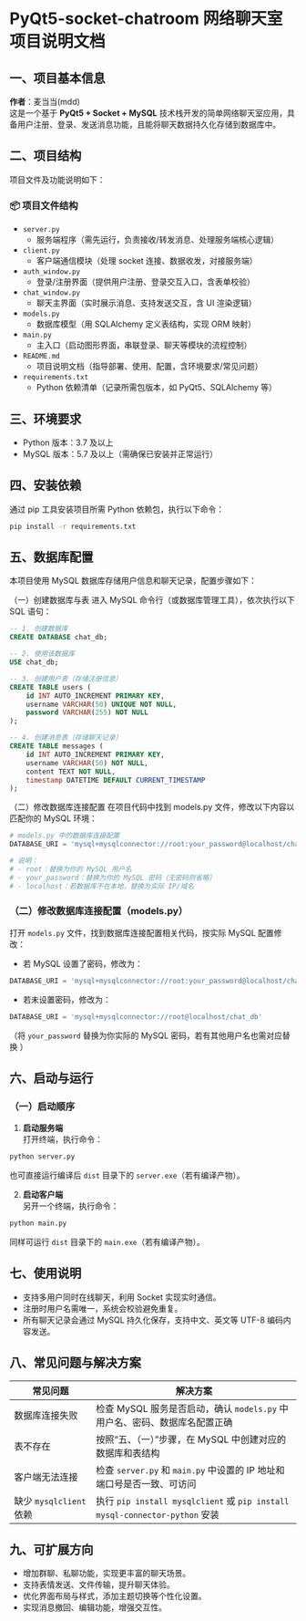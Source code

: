 # PyQt5-socket-chatroom 网络聊天室项目说明文档

## 一、项目基本信息  
**作者**：麦当当(mdd)  
这是一个基于 **PyQt5 + Socket + MySQL** 技术栈开发的简单网络聊天室应用，具备用户注册、登录、发送消息功能，且能将聊天数据持久化存储到数据库中。  


## 二、项目结构  
项目文件及功能说明如下：  

### 📦 项目文件结构  
- `server.py`  
  - 服务端程序（需先运行，负责接收/转发消息、处理服务端核心逻辑）  
- `client.py`  
  - 客户端通信模块（处理 socket 连接、数据收发，对接服务端）  
- `auth_window.py`  
  - 登录/注册界面（提供用户注册、登录交互入口，含表单校验）  
- `chat_window.py`  
  - 聊天主界面（实时展示消息、支持发送交互，含 UI 渲染逻辑）  
- `models.py`  
  - 数据库模型（用 SQLAlchemy 定义表结构，实现 ORM 映射）  
- `main.py`  
  - 主入口（启动图形界面，串联登录、聊天等模块的流程控制）  
- `README.md`  
  - 项目说明文档（指导部署、使用、配置，含环境要求/常见问题）  
- `requirements.txt`  
  - Python 依赖清单（记录所需包版本，如 PyQt5、SQLAlchemy 等）  


## 三、环境要求  
- Python 版本：3.7 及以上  
- MySQL 版本：5.7 及以上（需确保已安装并正常运行）  


## 四、安装依赖
通过 pip 工具安装项目所需 Python 依赖包，执行以下命令：

```bash
pip install -r requirements.txt  
```

## 五、数据库配置

本项目使用 MySQL 数据库存储用户信息和聊天记录，配置步骤如下：

（一）创建数据库与表
进入 MySQL 命令行（或数据库管理工具），依次执行以下 SQL 语句：

```sql
-- 1. 创建数据库  
CREATE DATABASE chat_db;  

-- 2. 使用该数据库  
USE chat_db;  

-- 3. 创建用户表（存储注册信息）  
CREATE TABLE users (  
    id INT AUTO_INCREMENT PRIMARY KEY,  
    username VARCHAR(50) UNIQUE NOT NULL,  
    password VARCHAR(255) NOT NULL  
);  

-- 4. 创建消息表（存储聊天记录）  
CREATE TABLE messages (  
    id INT AUTO_INCREMENT PRIMARY KEY,  
    username VARCHAR(50) NOT NULL,  
    content TEXT NOT NULL,  
    timestamp DATETIME DEFAULT CURRENT_TIMESTAMP  
);  
```



（二）修改数据库连接配置
在项目代码中找到 models.py 文件，修改以下内容以匹配你的 MySQL 环境：

```python
# models.py 中的数据库连接配置  
DATABASE_URI = 'mysql+mysqlconnector://root:your_password@localhost/chat_db'  

# 说明：  
# - root：替换为你的 MySQL 用户名  
# - your_password：替换为你的 MySQL 密码（无密码则省略）  
# - localhost：若数据库不在本地，替换为实际 IP/域名  
```
### （二）修改数据库连接配置（models.py）
打开 `models.py` 文件，找到数据库连接配置相关代码，按实际 MySQL 配置修改：  
- 若 MySQL 设置了密码，修改为：  
```python
DATABASE_URI = 'mysql+mysqlconnector://root:your_password@localhost/chat_db'
```  
- 若未设置密码，修改为：  
```python
DATABASE_URI = 'mysql+mysqlconnector://root@localhost/chat_db'
```  
（将 `your_password` 替换为你实际的 MySQL 密码，若有其他用户名也需对应替换 ）


## 六、启动与运行

### （一）启动顺序
1. **启动服务端**  
打开终端，执行命令：  
```bash
python server.py
```  
也可直接运行编译后 `dist` 目录下的 `server.exe`（若有编译产物）。  

2. **启动客户端**  
另开一个终端，执行命令：  
```bash
python main.py
```  
同样可运行 `dist` 目录下的 `main.exe`（若有编译产物）。  


## 七、使用说明
- 支持多用户同时在线聊天，利用 Socket 实现实时通信。  
- 注册时用户名需唯一，系统会校验避免重复。  
- 所有聊天记录会通过 MySQL 持久化保存，支持中文、英文等 UTF-8 编码内容发送。  


## 八、常见问题与解决方案
| 常见问题                | 解决方案                                                                 |
|-------------------------|--------------------------------------------------------------------------|
| 数据库连接失败          | 检查 MySQL 服务是否启动，确认 `models.py` 中用户名、密码、数据库名配置正确   |
| 表不存在                | 按照“五、（一）”步骤，在 MySQL 中创建对应的数据库和表结构                   |
| 客户端无法连接          | 检查 `server.py` 和 `main.py` 中设置的 IP 地址和端口号是否一致、可访问       |
| 缺少 `mysqlclient` 依赖 | 执行 `pip install mysqlclient` 或 `pip install mysql-connector-python` 安装 |  


## 九、可扩展方向
- 增加群聊、私聊功能，实现更丰富的聊天场景。  
- 支持表情发送、文件传输，提升聊天体验。  
- 优化界面布局与样式，添加主题切换等个性化设置。  
- 实现消息撤回、编辑功能，增强交互性。 

